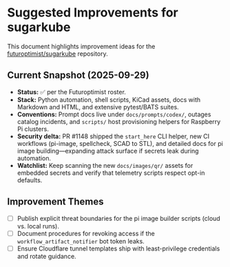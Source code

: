 # Suggested Improvements for sugarkube

This document highlights improvement ideas for the
[futuroptimist/sugarkube](https://github.com/futuroptimist/sugarkube) repository.

## Current Snapshot (2025-09-29)

- **Status:** ✅ per the Futuroptimist roster.
- **Stack:** Python automation, shell scripts, KiCad assets, docs with Markdown and HTML, and
  extensive pytest/BATS suites.
- **Conventions:** Prompt docs live under `docs/prompts/codex/`, outages catalog incidents, and
  `scripts/` host provisioning helpers for Raspberry Pi clusters.
- **Security delta:** PR #1148 shipped the `start_here` CLI helper, new CI workflows (pi-image,
  spellcheck, SCAD to STL), and detailed docs for pi image building—expanding attack surface if
  secrets leak during automation.
- **Watchlist:** Keep scanning the new `docs/images/qr/` assets for embedded secrets and verify that
  telemetry scripts respect opt-in defaults.

## Improvement Themes

- [ ] Publish explicit threat boundaries for the pi image builder scripts (cloud vs. local runs).
- [ ] Document procedures for revoking access if the `workflow_artifact_notifier` bot token leaks.
- [ ] Ensure Cloudflare tunnel templates ship with least-privilege credentials and rotate guidance.
